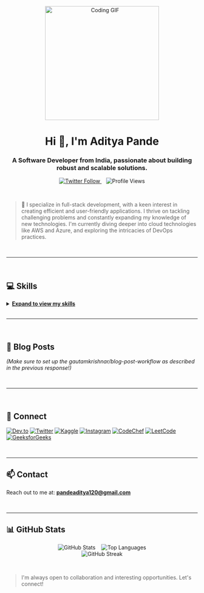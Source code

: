 <p align="center">
  <img src="https://media.giphy.com/media/v1.Y2lkPTc5MGI3NjExZTNwc2JwcTNucW5yZDczZHc1eHczZjB2czFmcWN0c3prbGMwMDY2aCZlcD12MV9pbnRlcm5hbF9naWZfYnlfaWQmY3Q9Zw/qgQUggAC3Pfv687qPC/giphy.gif" width="300" alt="Coding GIF">
</p>

<h1 align="center">Hi 👋, I'm Aditya Pande</h1>
<h3 align="center">A Software Developer from India, passionate about building robust and scalable solutions.</h3>

<p align="center">
  <a href="https://x.com/adityapande1102" target="_blank">
    <img src="https://img.shields.io/twitter/follow/adityapande1102?logo=twitter&style=for-the-badge" alt="Twitter Follow">
  </a>
    
  <img src="https://komarev.com/ghpvc/?username=aditya11022005&label=Profile%20Views&color=0e75b6&style=flat" alt="Profile Views">
</p>

<br>

> 💬 I specialize in full-stack development, with a keen interest in creating efficient and user-friendly applications. I thrive on tackling challenging problems and constantly expanding my knowledge of new technologies. I'm currently diving deeper into cloud technologies like AWS and Azure, and exploring the intricacies of DevOps practices.

<br>

---
<br>

## 💻 Skills

<details>
<summary><b><ins>Expand to view my skills</ins></b></summary>
<br>

<p align="left">

**Programming Languages:**

  <img src="https://img.shields.io/badge/Python-3776AB?style=for-the-badge&logo=python&logoColor=white">
  <img src="https://img.shields.io/badge/Java-ED8B00?style=for-the-badge&logo=openjdk&logoColor=white">
  <img src="https://img.shields.io/badge/C++-00599C?style=for-the-badge&logo=c%2B%2B&logoColor=white">
  <img src="https://img.shields.io/badge/JavaScript-F7DF1E?style=for-the-badge&logo=javascript&logoColor=black">
  <img src="https://img.shields.io/badge/PHP-777BB4?style=for-the-badge&logo=php&logoColor=white">
  <img src="https://img.shields.io/badge/C-A8B9CC?style=for-the-badge&logo=c&logoColor=white">

**Frontend Development:**

  <img src="https://img.shields.io/badge/React-61DAFB?style=for-the-badge&logo=react&logoColor=black">
  <img src="https://img.shields.io/badge/Angular-DD0031?style=for-the-badge&logo=angular&logoColor=white">
  <img src="https://img.shields.io/badge/Vue.js-4FC08D?style=for-the-badge&logo=vue.js&logoColor=white">
  <img src="https://img.shields.io/badge/HTML5-E34F26?style=for-the-badge&logo=html5&logoColor=white">
  <img src="https://img.shields.io/badge/CSS3-1572B6?style=for-the-badge&logo=css3&logoColor=white">
  <img src="https://img.shields.io/badge/Chart.js-FF6384?style=for-the-badge&logo=chart.js&logoColor=white">

**Backend Development:**

  <img src="https://img.shields.io/badge/Node.js-43853D?style=for-the-badge&logo=node.js&logoColor=white">
  <img src="https://img.shields.io/badge/Express.js-000000?style=for-the-badge&logo=express&logoColor=white">
  <img src="https://img.shields.io/badge/Django-092E20?style=for-the-badge&logo=django&logoColor=white">
  <img src="https://img.shields.io/badge/Spring-6DB33F?style=for-the-badge&logo=spring&logoColor=white">

**Databases:**

  <img src="https://img.shields.io/badge/MySQL-4479A1?style=for-the-badge&logo=mysql&logoColor=white">
  <img src="https://img.shields.io/badge/PostgreSQL-4169E1?style=for-the-badge&logo=postgresql&logoColor=white">
  <img src="https://img.shields.io/badge/MongoDB-47A248?style=for-the-badge&logo=mongodb&logoColor=white">

**Cloud & DevOps:**

  <img src="https://img.shields.io/badge/AWS-232F3E?style=for-the-badge&logo=amazon-aws&logoColor=white">
  <img src="https://img.shields.io/badge/Azure-0078D4?style=for-the-badge&logo=microsoft-azure&logoColor=white">
  <img src="https://img.shields.io/badge/Docker-2496ED?style=for-the-badge&logo=docker&logoColor=white">
  <img src="https://img.shields.io/badge/Git-F05032?style=for-the-badge&logo=git&logoColor=white">
  <img src="https://img.shields.io/badge/Linux-FCC624?style=for-the-badge&logo=linux&logoColor=black">

**Data Science/ML:**

 <img src="https://img.shields.io/badge/Pandas-150458?style=for-the-badge&logo=pandas&logoColor=white">
 <img src="https://img.shields.io/badge/TensorFlow-FF6F00?style=for-the-badge&logo=tensorflow&logoColor=white">

**Tools:**

  <img src="https://img.shields.io/badge/Postman-FF6C37?style=for-the-badge&logo=postman&logoColor=white">
  <img src="https://img.shields.io/badge/Figma-F24E1E?style=for-the-badge&logo=figma&logoColor=white">
  <img src="https://img.shields.io/badge/Selenium-43B02A?style=for-the-badge&logo=selenium&logoColor=white">
 <img src="https://img.shields.io/badge/Zapier-FF4F00?style=for-the-badge&logo=zapier&logoColor=white">
</p>

</details>

<br>

---
<br>

## 🌱 Blog Posts

<!-- BLOG-POST-LIST:START -->
<!-- BLOG-POST-LIST:END -->
*(Make sure to set up the gautamkrishnar/blog-post-workflow as described in the previous response!)*

<br>

---
<br>

## 🤝 Connect

<p align="left">
  <a href="https://dev.to/aditya_pande" target="_blank"><img src="https://img.shields.io/badge/dev.to-0A0A0A?style=for-the-badge&logo=devdotto&logoColor=white" alt="Dev.to"></a>
  <a href="https://x.com/adityapande1102" target="_blank"><img src="https://img.shields.io/badge/Twitter-1DA1F2?style=for-the-badge&logo=twitter&logoColor=white" alt="Twitter"></a>
  <a href="https://www.kaggle.com/adityapande1123" target="_blank"><img src="https://img.shields.io/badge/Kaggle-20BEFF?style=for-the-badge&logo=kaggle&logoColor=white" alt="Kaggle"></a>
  <a href="https://www.instagram.com/adityapande1123/" target="_blank"><img src="https://img.shields.io/badge/Instagram-E4405F?style=for-the-badge&logo=instagram&logoColor=white" alt="Instagram"></a>
  <a href="https://www.codechef.com/users/aditya_pande41" target="_blank"><img src="https://img.shields.io/badge/CodeChef-5B4638?style=for-the-badge&logo=CodeChef&logoColor=white" alt="CodeChef"></a>
  <a href="https://leetcode.com/aditya_pande122/" target="_blank"><img src="https://img.shields.io/badge/LeetCode-FFA116?style=for-the-badge&logo=LeetCode&logoColor=black" alt="LeetCode"></a>
  <a href="https://www.geeksforgeeks.org/user/pandeaditya1102/" target="_blank"><img src="https://img.shields.io/badge/GeeksforGeeks-2F8D46?style=for-the-badge&logo=geeksforgeeks&logoColor=white" alt="GeeksforGeeks"></a>
</p>

<br>

---

## 📫 Contact

Reach out to me at: **pandeaditya120@gmail.com**

<br>

---

## 📊 GitHub Stats

<p align="center">
  <img src="https://github-readme-stats.vercel.app/api?username=aditya11022005&show_icons=true&locale=en&theme=tokyonight" alt="GitHub Stats">
    
  <img src="https://github-readme-stats.vercel.app/api/top-langs?username=aditya11022005&show_icons=true&locale=en&layout=compact&theme=tokyonight" alt="Top Languages">
  <br>
  <img src="https://github-readme-streak-stats.herokuapp.com/?user=aditya11022005&theme=tokyonight" alt="GitHub Streak">
</p>

<br>

> I'm always open to collaboration and interesting opportunities. Let's connect!
